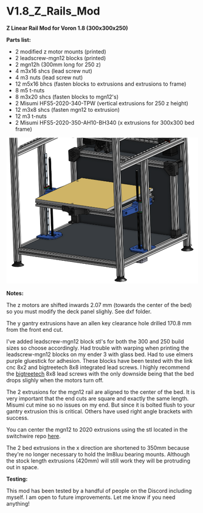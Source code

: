 # V1.8_Z_Rails_Mod
**Z Linear Rail Mod for Voron 1.8 (300x300x250)**

**Parts list:**
* 2 modified z motor mounts (printed)
* 2 leadscrew-mgn12 blocks  (printed)
* 2 mgn12h (300mm long for 250 z) 
* 4 m3x16 shcs (lead screw nut)
* 4 m3 nuts (lead screw nut)
* 12 m5x16 bhcs (fasten blocks to extrusions and extrusions to frame)
* 8 m5 t-nuts 
* 8 m3x20 shcs (fasten blocks to mgn12's)
* 2 Misumi HFS5-2020-340-TPW (vertical extrusions for 250 z height)
* 12 m3x8 shcs (fasten mgn12 to extrusion)
* 12 m3 t-nuts
* 2 Misumi HFS5-2020-350-AH10-BH340 (x extrusions for 300x300 bed frame)



![isoview1](isoview1.png)


**Notes:**

The z motors are shifted inwards 2.07 mm (towards the center of the bed) so you must modify the deck panel slighly. See dxf folder.

The y gantry extrusions have an allen key clearance hole drilled 170.8 mm from the front end cut.

I've added leadscrew-mgn12 block stl's for both the 300 and 250 build sizes so choose accordingly.
Had trouble with warping when printing the leadscrew-mgn12 blocks on my ender 3 with glass bed. Had to use elmers purple gluestick for adhesion.
These blocks have been tested with the link cnc 8x2 and bigtreetech 8x8 integrated lead screws. I highly recommend the [bigtreetech](https://www.aliexpress.com/item/32977907686.html?spm=a2g0s.9042311.0.0.43bf4c4drPPHbq) 8x8 lead screws with the only downside being that the bed drops slighly when the motors turn off. 

The 2 extrusions for the mgn12 rail are aligned to the center of the bed. It is very important that the end cuts are square and exactly the same length. Misumi cut mine so no issues on my end. But since it is bolted flush to your gantry extrusion this is critical. Others have used right angle brackets with success.

You can center the mgn12 to 2020 extrusions using the stl located in the switchwire repo [here](https://github.com/VoronDesign/Voron-Switchwire/blob/master/STL/Gantry/2020_MGN12_guide_x2.stl).

The 2 bed extrusions in the x direction are shortened to 350mm because they're no longer necessary to hold the lm8luu bearing mounts. Although the stock length extrusions (420mm) will still work they will be protruding out in space.

**Testing:**

This mod has been tested by a handful of people on the Discord including myself. I am open to future improvements. Let me know if you need anything!

